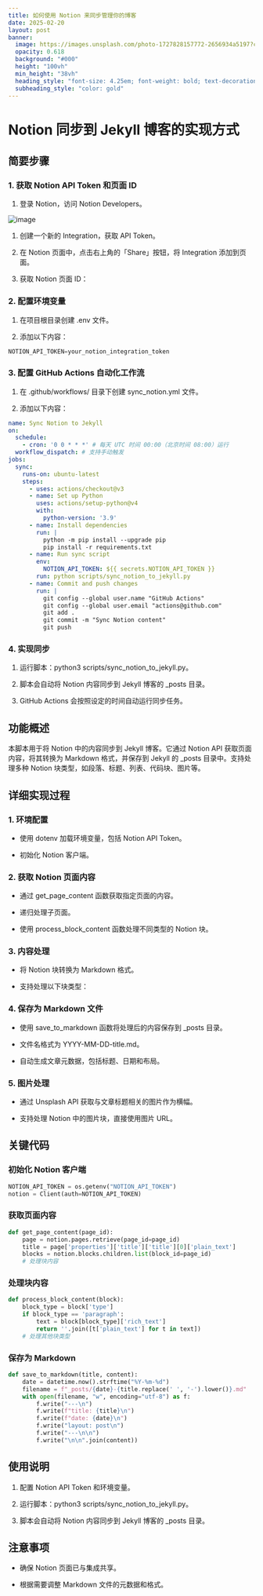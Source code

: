 ```yaml
---
title: 如何使用 Notion 来同步管理你的博客
date: 2025-02-20
layout: post
banner:
  image: https://images.unsplash.com/photo-1727828157772-2656934a5197?crop=entropy&cs=tinysrgb&fit=max&fm=jpg&ixid=M3w2OTIwMzJ8MHwxfHJhbmRvbXx8fHx8fHx8fDE3NDAwODk4Nzl8&ixlib=rb-4.0.3&q=80&w=1080
  opacity: 0.618
  background: "#000"
  height: "100vh"
  min_height: "38vh"
  heading_style: "font-size: 4.25em; font-weight: bold; text-decoration: underline"
  subheading_style: "color: gold"
---
```


# Notion 同步到 Jekyll 博客的实现方式

## 简要步骤

### 1. 获取 Notion API Token 和页面 ID

1. 登录 Notion，访问 Notion Developers。

![image](https://prod-files-secure.s3.us-west-2.amazonaws.com/a7a0cc5a-89b9-4cda-8686-1fba0ca52f40/d19c1afe-dea5-4312-9333-786b0ba83054/image.png?X-Amz-Algorithm=AWS4-HMAC-SHA256&X-Amz-Content-Sha256=UNSIGNED-PAYLOAD&X-Amz-Credential=ASIAZI2LB466TXFAESIZ%2F20250220%2Fus-west-2%2Fs3%2Faws4_request&X-Amz-Date=20250220T221758Z&X-Amz-Expires=3600&X-Amz-Security-Token=IQoJb3JpZ2luX2VjEJz%2F%2F%2F%2F%2F%2F%2F%2F%2F%2FwEaCXVzLXdlc3QtMiJIMEYCIQDfyT1%2BdbFs38KzFnfDmCDbUaRcMNT3LdP1NgtKYTQ%2FNQIhANx8i%2B1k9QzaOw9wmh3z%2FfXOJRWhi%2Fa9%2FU1EP2gAiP4aKogECMX%2F%2F%2F%2F%2F%2F%2F%2F%2F%2FwEQABoMNjM3NDIzMTgzODA1IgwSdL9Qm%2BSCFocTo0Mq3AN55CIIqMHcHPc%2BIgiHF8SquOC5QJ%2BX%2FEOIxQX3uOBL53GVI3ckA1Z3dIo7rSGOyMkONkXF4cu5Q0dx3wG7rvx7a%2Bk8VnRmuzd6ep5RWwvYLpRLSVy7tMQghqk8iy1URyXU8dp8vBsEk58g3TMXnH0pBwI4bNcWmFFBL2AAzBVkDOvHFiNcv%2BgBhRyORXHAZzkgpuNzmz1HFzETR8ah8PtpkHMedgHIsmS9L818vGm35oimeNklonSkxU93SjQlIy%2FRiMKVVQ%2FrSqW0E1%2BtukKoI7lmxxIvtuW3CY4QLgDwrt1tCIwEJoH%2By6sSvQ1MSe8BqgolLWm7jLB5yYSQaRGeiLPRpnPg%2B7UrjFxBG298zYO0Sh9d81CKudi%2FezqD4bgDUbWxR%2Bw1g3WyozrDPPz50RQbDsCxa3u55oTjuCIVDKMUIAgbo75iNcQFd%2FSiEE5r%2B17NX5%2FsUV4RsWanXlk%2FA%2BXSdTKpr8NfEhWshNdLtinOquEAliuPe7zIag1IXpZEOCIArOKR8vjDXO7CPf1AnTsjeCwl762F0IeAsRQycBBkXZBF6es0O%2Fe1U2Df70L4rZ7oO%2Badn3jGjQNzhjHYs%2B1ThP2UFs1in3jLpIeJgqYpvhkCfhKFWoARZzDNjd69BjqkATTf8Uc3Fdl5JsrW0Ryw7mi7uhaF%2BB3JObCybKc1D4LVS5vkKEfQUGLuDi3UABJpaVbQz9HlWK4j8KJ58PNeSmgEhZ96ekyNIms%2Fi5PoQYw9CzBZ0UDK2aMB7BZ4D3pGf1HT1WYVKNX%2Bkf1T7GZg8crgHRIhmXLhfm4LkOqrZnpEhEkKt%2BZxXGK1Z386czhzYiN8gBU1p%2BVj7OuSEiyoSTwvUDsT&X-Amz-Signature=1e5901b0d7de496856c5c132b4448268e3c2965efc1459f4ea3ac08626968cdd&X-Amz-SignedHeaders=host&x-id=GetObject)

1. 创建一个新的 Integration，获取 API Token。

1. 在 Notion 页面中，点击右上角的「Share」按钮，将 Integration 添加到页面。

1. 获取 Notion 页面 ID：


### 2. 配置环境变量

1. 在项目根目录创建 .env 文件。

1. 添加以下内容：

```javascript
NOTION_API_TOKEN=your_notion_integration_token
```

### 3. 配置 GitHub Actions 自动化工作流

1. 在 .github/workflows/ 目录下创建 sync_notion.yml 文件。

1. 添加以下内容：

```yaml
name: Sync Notion to Jekyll
on:
  schedule:
    - cron: '0 0 * * *' # 每天 UTC 时间 00:00（北京时间 08:00）运行
  workflow_dispatch: # 支持手动触发
jobs:
  sync:
    runs-on: ubuntu-latest
    steps:
      - uses: actions/checkout@v3
      - name: Set up Python
        uses: actions/setup-python@v4
        with:
          python-version: '3.9'
      - name: Install dependencies
        run: |
          python -m pip install --upgrade pip
          pip install -r requirements.txt
      - name: Run sync script
        env:
          NOTION_API_TOKEN: ${{ secrets.NOTION_API_TOKEN }}
        run: python scripts/sync_notion_to_jekyll.py
      - name: Commit and push changes
        run: |
          git config --global user.name "GitHub Actions"
          git config --global user.email "actions@github.com"
          git add .
          git commit -m "Sync Notion content"
          git push
```

### 4. 实现同步

1. 运行脚本：python3 scripts/sync_notion_to_jekyll.py。

1. 脚本会自动将 Notion 内容同步到 Jekyll 博客的 _posts 目录。

1. GitHub Actions 会按照设定的时间自动运行同步任务。

## 功能概述

本脚本用于将 Notion 中的内容同步到 Jekyll 博客。它通过 Notion API 获取页面内容，将其转换为 Markdown 格式，并保存到 Jekyll 的 _posts 目录中。支持处理多种 Notion 块类型，如段落、标题、列表、代码块、图片等。

## 详细实现过程

### 1. 环境配置

- 使用 dotenv 加载环境变量，包括 Notion API Token。

- 初始化 Notion 客户端。

### 2. 获取 Notion 页面内容

- 通过 get_page_content 函数获取指定页面的内容。

- 递归处理子页面。

- 使用 process_block_content 函数处理不同类型的 Notion 块。

### 3. 内容处理

- 将 Notion 块转换为 Markdown 格式。

- 支持处理以下块类型：


### 4. 保存为 Markdown 文件

- 使用 save_to_markdown 函数将处理后的内容保存到 _posts 目录。

- 文件名格式为 YYYY-MM-DD-title.md。

- 自动生成文章元数据，包括标题、日期和布局。

### 5. 图片处理

- 通过 Unsplash API 获取与文章标题相关的图片作为横幅。

- 支持处理 Notion 中的图片块，直接使用图片 URL。

## 关键代码

### 初始化 Notion 客户端

```python
NOTION_API_TOKEN = os.getenv("NOTION_API_TOKEN")
notion = Client(auth=NOTION_API_TOKEN)
```

### 获取页面内容

```python
def get_page_content(page_id):
    page = notion.pages.retrieve(page_id=page_id)
    title = page['properties']['title']['title'][0]['plain_text']
    blocks = notion.blocks.children.list(block_id=page_id)
    # 处理块内容
```

### 处理块内容

```python
def process_block_content(block):
    block_type = block['type']
    if block_type == 'paragraph':
        text = block[block_type]['rich_text']
        return ''.join([t['plain_text'] for t in text])
    # 处理其他块类型
```

### 保存为 Markdown

```python
def save_to_markdown(title, content):
    date = datetime.now().strftime("%Y-%m-%d")
    filename = f"_posts/{date}-{title.replace(' ', '-').lower()}.md"
    with open(filename, "w", encoding="utf-8") as f:
        f.write("---\n")
        f.write(f"title: {title}\n")
        f.write(f"date: {date}\n")
        f.write("layout: post\n")
        f.write("---\n\n")
        f.write("\n\n".join(content))
```

## 使用说明

1. 配置 Notion API Token 和环境变量。

1. 运行脚本：python3 scripts/sync_notion_to_jekyll.py。

1. 脚本会自动将 Notion 内容同步到 Jekyll 博客的 _posts 目录。

## 注意事项

- 确保 Notion 页面已与集成共享。

- 根据需要调整 Markdown 文件的元数据和格式。